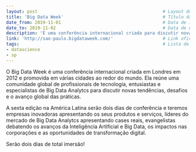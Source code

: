 ```yaml
---
layout: post                                                # Layout do post, deixar por padrão post.
title: 'Big Data Week'                                      # Título da conferência.
date_from: 2019-11-01                                       # Data de início da conferência no formado yyyy-mm-dd sem aspas.
date_to: 2019-11-02                                         # Data de encerramento da conferência no formado yyyy-mm-dd sem aspas.
description: 'É uma conferência internacional criada para discutir novas tendências, desafios e o avanço global das práticas.'    # Descrição da conferência.
link: 'http://sao-paulo.bigdataweek.com/'                   # Link oficial da conferência.
tags:                                                       # Lista de tags associadas a sua conferência. Ex: Linguagem (js) e estado (sp). Caso seja mais de 
- datascience
- sp
---
```


O Big Data Week é uma conferência internacional criada em Londres em 2012 e promovida em várias cidades ao redor do mundo. Ela reúne uma comunidade global de profissionais de tecnologia, entusiastas e especialistas de Big Data Analytcs para discutir novas tendências, desafios e o avanço global das práticas.

A sexta edição na América Latina serão dois dias de conferência e teremos empresas inovadoras apresentando os seus produtos e serviços, líderes do mercado de Big Data Analytcs apresentando cases reais, evangelistas debatendo os avanços da Inteligência Artificial e Big Data, os impactos nas corporações e as oportunidades de transformação digital.

Serão dois dias de total imersão!
